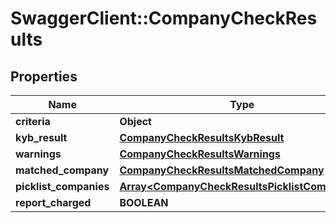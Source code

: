 # SwaggerClient::CompanyCheckResults

## Properties
Name | Type | Description | Notes
------------ | ------------- | ------------- | -------------
**criteria** | **Object** |  | 
**kyb_result** | [**CompanyCheckResultsKybResult**](CompanyCheckResultsKybResult.md) |  | 
**warnings** | [**CompanyCheckResultsWarnings**](CompanyCheckResultsWarnings.md) |  | 
**matched_company** | [**CompanyCheckResultsMatchedCompany**](CompanyCheckResultsMatchedCompany.md) |  | 
**picklist_companies** | [**Array&lt;CompanyCheckResultsPicklistCompanies&gt;**](CompanyCheckResultsPicklistCompanies.md) |  | 
**report_charged** | **BOOLEAN** |  | 


